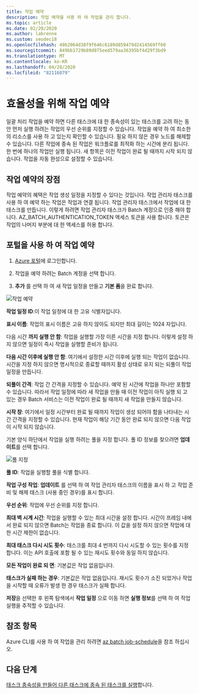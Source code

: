 ```yaml
---
title: 작업 예약
description: 작업 예약을 사용 하 여 작업을 관리 합니다.
ms.topic: article
ms.date: 02/20/2020
ms.author: labrenne
ms.custom: seodec18
ms.openlocfilehash: 49b2064d38f9f646c6189d859479d2414569ff60
ms.sourcegitcommit: 849bb1729b89d075eed579aa36395bf4d29f3bd9
ms.translationtype: MT
ms.contentlocale: ko-KR
ms.lasthandoff: 04/28/2020
ms.locfileid: "82116879"
---
```

# <a name="schedule-jobs-for-efficiency"></a>효율성을 위해 작업 예약

일괄 처리 작업을 예약 하면 다른 태스크에 대 한 종속성이 있는 태스크를 고려 하는 동안 먼저 실행 하려는 작업의 우선 순위를 지정할 수 있습니다. 작업을 예약 하 여 최소한의 리소스를 사용 하 고 있는지 확인할 수 있습니다. 필요 하지 않은 경우 노드를 해제할 수 있습니다. 다른 작업에 종속 된 작업은 워크플로를 최적화 하는 시간에 분리 됩니다. 한 번에 하나의 작업만 실행 됩니다. 새 항목은 이전 작업이 완료 될 때까지 시작 되지 않습니다. 작업을 자동 완성으로 설정할 수 있습니다. 

## <a name="benefit-of-job-scheduling"></a>작업 예약의 장점

작업 예약의 혜택은 작업 생성 일정을 지정할 수 있다는 것입니다. 작업 관리자 태스크를 사용 하 여 예약 하는 작업은 작업과 연결 됩니다. 작업 관리자 태스크에서 작업에 대 한 태스크를 만듭니다. 이렇게 하려면 작업 관리자 태스크가 Batch 계정으로 인증 해야 합니다. AZ_BATCH_AUTHENTICATION_TOKEN 액세스 토큰을 사용 합니다. 토큰은 작업의 나머지 부분에 대 한 액세스를 허용 합니다. 

## <a name="use-the-portal-to-schedule-a-job"></a>포털을 사용 하 여 작업 예약

   1. [Azure 포털](https://portal.azure.com/)에 로그인합니다.

   2. 작업을 예약 하려는 Batch 계정을 선택 합니다.

   3. **추가** 를 선택 하 여 새 작업 일정을 만들고 **기본 폼**을 완료 합니다.



![작업 예약][1]

**작업 일정 ID**:이 작업 일정에 대 한 고유 식별자입니다.

**표시 이름**: 작업의 표시 이름은 고유 하지 않아도 되지만 최대 길이는 1024 자입니다.

다음 시간 **까지 실행 안 함**: 작업을 실행할 가장 이른 시간을 지정 합니다. 이렇게 설정 하지 않으면 일정이 즉시 작업을 실행할 준비가 됩니다.

**다음 시간 이후에 실행 안 함**: 여기에서 설정한 시간 이후에 실행 되는 작업이 없습니다. 시간을 지정 하지 않으면 명시적으로 종료할 때까지 활성 상태로 유지 되는 되풀이 작업 일정을 만듭니다.

**되풀이 간격**: 작업 간 간격을 지정할 수 있습니다. 예약 된 시간에 작업을 하나만 포함할 수 있습니다. 따라서 작업 일정에 따라 새 작업을 만들 때 이전 작업이 아직 실행 되 고 있는 경우 Batch 서비스는 이전 작업이 완료 될 때까지 새 작업을 만들지 않습니다.  

**시작 창**: 여기에서 일정 시간부터 완료 될 때까지 작업이 생성 되어야 함을 나타내는 시간 간격을 지정할 수 있습니다. 현재 작업이 해당 기간 동안 완료 되지 않으면 다음 작업이 시작 되지 않습니다.

기본 양식 하단에서 작업을 실행 하려는 풀을 지정 합니다. 풀 ID 정보를 찾으려면 **업데이트**를 선택 합니다. 

![풀 지정][2]


**풀 ID**: 작업을 실행할 풀을 식별 합니다.

**작업 구성 작업**: **업데이트** 를 선택 하 여 작업 관리자 태스크의 이름을 표시 하 고 작업 준비 및 해제 태스크 (사용 중인 경우)를 표시 합니다.

**우선 순위**: 작업에 우선 순위를 지정 합니다.

**최대 벽 시계 시간**: 작업을 실행할 수 있는 최대 시간을 설정 합니다. 시간이 프레임 내에서 완료 되지 않으면 Batch는 작업을 종료 합니다. 이 값을 설정 하지 않으면 작업에 대 한 시간 제한이 없습니다.

**최대 태스크 다시 시도 횟수**: 태스크를 최대 4 번까지 다시 시도할 수 있는 횟수를 지정 합니다. 이는 API 호출에 포함 될 수 있는 재시도 횟수와 동일 하지 않습니다.

**모든 작업이 완료 되 면**: 기본값은 작업 없음입니다.

**태스크가 실패 하는 경우**: 기본값은 작업 없음입니다. 재시도 횟수가 소진 되었거나 작업을 시작할 때 오류가 발생 한 경우 태스크가 실패 합니다. 

**저장**을 선택한 후 왼쪽 탐색에서 **작업 일정** 으로 이동 하면 **실행 정보**를 선택 하 여 작업 실행을 추적할 수 있습니다.


## <a name="for-more-information"></a>참조 항목

Azure CLI를 사용 하 여 작업을 관리 하려면 [az batch job-schedule](https://docs.microsoft.com/cli/azure/batch/job-schedule?view=azure-cli-latest)을 참조 하십시오.

## <a name="next-steps"></a>다음 단계

[태스크 종속성을 만들어 다른 태스크에 종속 된 태스크를 실행](batch-task-dependencies.md)합니다.





[1]: ./media/batch-job-schedule/add_job_schedule-02.png
[2]: ./media/batch-job-schedule/add_job_schedule-03.png


